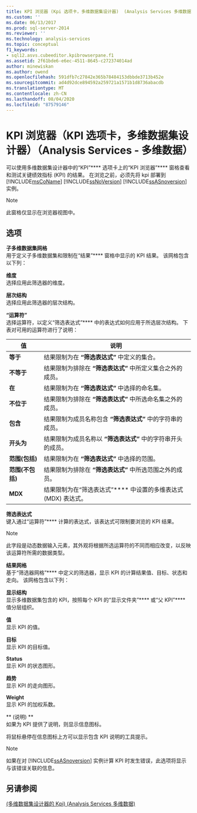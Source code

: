 ```yaml
---
title: KPI 浏览器 (Kpi 选项卡，多维数据集设计器)  (Analysis Services 多维数据) |Microsoft Docs
ms.custom: ''
ms.date: 06/13/2017
ms.prod: sql-server-2014
ms.reviewer: ''
ms.technology: analysis-services
ms.topic: conceptual
f1_keywords:
- sql12.asvs.cubeeditor.kpibrowserpane.f1
ms.assetid: 2f61bde6-e6ec-4511-8645-c272374014ad
author: minewiskan
ms.author: owend
ms.openlocfilehash: 591dfb7c27842e365b78484153dbbde3713b452e
ms.sourcegitcommit: ad4d92dce894592a259721a1571b1d8736abacdb
ms.translationtype: MT
ms.contentlocale: zh-CN
ms.lasthandoff: 08/04/2020
ms.locfileid: "87579146"
---
```

# <a name="kpi-browser-kpis-tab-cube-designer-analysis-services---multidimensional-data"></a>KPI 浏览器（KPI 选项卡，多维数据集设计器）（Analysis Services - 多维数据）
  可以使用多维数据集设计器中的“KPI”**** 选项卡上的“KPI 浏览器”**** 窗格查看和测试关键绩效指标 (KPI) 的结果。 在浏览之前，必须先将 kpi 部署到 [!INCLUDE[msCoName](../includes/msconame-md.md)] [!INCLUDE[ssNoVersion](../includes/ssnoversion-md.md)] [!INCLUDE[ssASnoversion](../includes/ssasnoversion-md.md)] 实例。  
  
> [!NOTE]  
>  此窗格仅显示在浏览器视图中。  
  
## <a name="options"></a>选项  
 **子多维数据集网格**  
 用于定义子多维数据集和限制在“结果”**** 窗格中显示的 KPI 结果。 该网格包含以下列：  
  
 **维度**  
 选择应用此筛选器的维度。  
  
 **层次结构**  
 选择应用此筛选器的层次结构。  
  
 **“运算符”**  
 选择运算符，以定义“筛选表达式”**** 中的表达式如何应用于所选层次结构。 下表对可用的运算符进行了说明：  
  
|值|说明|  
|-----------|-----------------|  
|**等于**|结果限制为在 **“筛选表达式”** 中定义的集合。|  
|**不等于**|结果限制为排除在 **“筛选表达式”** 中所定义集合之外的成员。|  
|**在**|结果限制为在 **“筛选表达式”** 中选择的命名集。|  
|**不位于**|结果限制为排除在 **“筛选表达式”** 中所选命名集之外的成员。|  
|**包含**|结果限制为成员名称包含 **“筛选表达式”** 中的字符串的成员。|  
|**开头为**|结果限制为成员名称以 **“筛选表达式”** 中的字符串开头的成员。|  
|**范围(包括)**|结果限制为在 **“筛选表达式”** 中选择的范围。|  
|**范围(不包括)**|结果限制为排除在 **“筛选表达式”** 中所选范围之外的成员。|  
|**MDX**|结果限制为在“筛选表达式”**** 中设置的多维表达式 (MDX) 表达式。|  
  
 **筛选表达式**  
 键入通过“运算符”**** 计算的表达式，该表达式可限制要浏览的 KPI 结果。  
  
> [!NOTE]  
>  此字段是动态数据输入元素，其外观将根据所选运算符的不同而相应改变，以反映该运算符所需的数据类型。  
  
 **结果网格**  
 基于“筛选器网格”**** 中定义的筛选器，显示 KPI 的计算结果值、目标、状态和走向。 该网格包含以下列：  
  
 **显示结构**  
 显示多维数据集包含的 KPI，按照每个 KPI 的“显示文件夹”**** 或“父 KPI”**** 值分层组织。  
  
 **值**  
 显示 KPI 的值。  
  
 **目标**  
 显示 KPI 的目标值。  
  
 **Status**  
 显示 KPI 的状态图形。  
  
 **趋势**  
 显示 KPI 的走向图形。  
  
 **Weight**  
 显示 KPI 的加权系数。  
  
 ** (说明) **  
 如果为 KPI 提供了说明，则显示信息图标。  
  
 将鼠标悬停在信息图标上方可以显示包含 KPI 说明的工具提示。  
  
> [!NOTE]  
>  如果在对 [!INCLUDE[ssASnoversion](../includes/ssasnoversion-md.md)] 实例计算 KPI 时发生错误，此选项将显示与该错误关联的信息。  
  
## <a name="see-also"></a>另请参阅  
 [&#40;多维数据集设计器的 Kpi&#41; &#40;Analysis Services 多维数据&#41;](kpis-cube-designer-analysis-services-multidimensional-data.md)  
  
  
